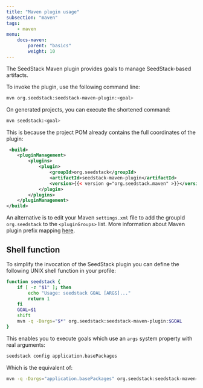 ```yaml
---
title: "Maven plugin usage"
subsection: "maven"
tags:
    - maven
menu:
    docs-maven:
        parent: "basics"
        weight: 10
---
```


The SeedStack Maven plugin provides goals to manage SeedStack-based artifacts.<!--more--> 

To invoke the plugin, use the following command line:

```bash 
mvn org.seedstack:seedstack-maven-plugin:<goal>
```

On generated projects, you can execute the shortened command:
 
```bash 
mvn seedstack:<goal>
```

This is because the project POM already contains the full coordinates of the plugin:

```xml
 <build>
    <pluginManagement>
        <plugins>
            <plugin>
                <groupId>org.seedstack</groupId>
                <artifactId>seedstack-maven-plugin</artifactId>
                <version>{{< version g="org.seedstack.maven" >}}</version>
            </plugin>
        </plugins>
    </pluginManagement>
</build>
```

An alternative is to edit your Maven `settings.xml` file to add the groupId `org.seedstack` to the `<pluginGroups>` list.
More information about Maven plugin prefix mapping [here](http://maven.apache.org/guides/introduction/introduction-to-plugin-prefix-mapping.html).        

## Shell function 

To simplify the invocation of the SeedStack plugin you can define the following UNIX shell function in your profile:

```bash
function seedstack {
    if [ -z "$1" ]; then
        echo "Usage: seedstack GOAL [ARGS]..."
        return 1
    fi
    GOAL=$1
    shift
    mvn -q -Dargs="$*" org.seedstack:seedstack-maven-plugin:$GOAL
}
```

This enables you to execute goals which use an `args` system property with real arguments:

```bash
seedstack config application.basePackages
```

Which is the equivalent of:
 
```bash
mvn -q -Dargs="application.basePackages" org.seedstack:seedstack-maven-plugin:config
```
